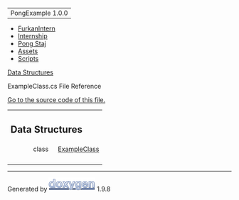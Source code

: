 <div id="top">

<div id="titlearea">

<table data-cellspacing="0" data-cellpadding="0">
<colgroup>
<col style="width: 100%" />
</colgroup>
<tbody>
<tr id="projectrow" class="odd">
<td id="projectalign"><div id="projectname">
PongExample<span id="projectnumber"> 1.0.0</span>
</div></td>
</tr>
</tbody>
</table>

</div>

<div id="nav-path" class="navpath">

- <a href="dir_1dcde7ea5adb4470e937f2f1c0036389.html"
  class="el">FurkanIntern</a>
- <a href="dir_db18fc5b59b71647f21f3d49fd35b7b1.html"
  class="el">Internship</a>
- <a href="dir_7f2202f332a95df5c6e50699b596c7b9.html" class="el">Pong
  Staj</a>
- <a href="dir_b7568e80c0eb65df54ebd3d006b23e5e.html"
  class="el">Assets</a>
- <a href="dir_97d71e10d40891aefe860af68a8d9ea5.html"
  class="el">Scripts</a>

</div>

</div>

<div class="header">

<div class="summary">

[Data Structures](#nested-classes)

</div>

<div class="headertitle">

<div class="title">

ExampleClass.cs File Reference

</div>

</div>

</div>

<div class="contents">

[Go to the source code of this file.](_example_class_8cs_source.html)

<table class="memberdecls">
<colgroup>
<col style="width: 50%" />
<col style="width: 50%" />
</colgroup>
<tbody>
<tr class="odd heading">
<td colspan="2"><h2 id="data-structures" class="groupheader"><span
id="nested-classes"></span> Data Structures</h2></td>
</tr>
<tr class="even memitem:">
<td class="memItemLeft" style="text-align: right;"
data-valign="top">class  </td>
<td class="memItemRight" data-valign="bottom"><a
href="class_example_class.html" class="el">ExampleClass</a></td>
</tr>
<tr class="odd separator:">
<td colspan="2" class="memSeparator"> </td>
</tr>
</tbody>
</table>

</div>

------------------------------------------------------------------------

<span class="small">Generated
by [<img src="doxygen.svg" class="footer" width="104" height="31"
alt="doxygen" />](https://www.doxygen.org/index.html) 1.9.8</span>
